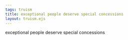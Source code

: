 ```yaml
---
tags: truism
title: exceptional people deserve special concessions
layout: truism.ejs
---
```


exceptional people deserve special concessions
